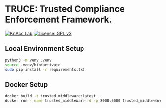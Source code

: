 # TRUCE: Trusted Compliance Enforcement Framework.
[![KnAcc Lab](https://tinyurl.com/knacclogo)](https://knacc.umbc.edu/) [![License: GPL v3](https://img.shields.io/badge/License-GPLv3-blue.svg)](./LICENSE)

## Local Environment Setup
```bash
python3 -m venv .venv
source .venv/bin/activate
sudo pip install -r requirements.txt
```

## Docker Setup
```bash
docker build -t trusted_middleware:latest .
docker run --name trusted_middleware -d -p 8000:5000 trusted_middleware:latest
```